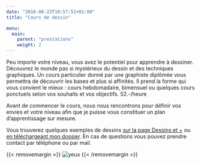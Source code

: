 ```yaml
---
date: "2018-08-23T10:57:51+02:00"
title: "Cours de dessin"

menu:
  main:
    parent: "prestations"
    weight: 2
---
```


Peu importe votre niveau, vous avez le potentiel pour apprendre à dessiner. Découvrez le monde pas si mystérieux du dessin et des techniques graphiques. Un cours particulier donné par une graphiste diplômée vous permettra de découvrir les bases et plus si affinités. Il prend la forme qui vous convient le mieux : cours hebdomadaire, bimensuel ou quelques cours ponctuels selon vos souhaits et vos objectifs.
52.-/heure

Avant de commencer le cours, nous nous rencontrons pour définir vos envies et votre niveau afin que je puisse vous constituer un plan d’apprentissage sur mesure.

Vous trouverez quelques exemples de dessins [sur la page Dessins et +](/en-plus") ou <a href="/files/Dossier/RebeccaMeier_dessins.pdf" target="_blank">en téléchargeant mon dossier</a>.
En cas de questions vous pouvez prendre contact par téléphone ou par mail. 

{{< removemargin >}}
![yeux](/img/EP/EP_image24a.jpg)
{{< /removemargin >}}
